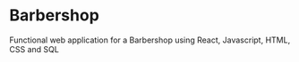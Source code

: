 # Barbershop
Functional web application for a Barbershop using React, Javascript, HTML, CSS and SQL
